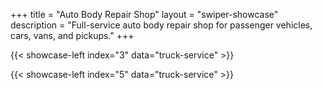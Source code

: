+++
title = "Auto Body Repair Shop"
layout = "swiper-showcase"
description = "Full-service auto body repair shop for passenger vehicles, cars, vans, and pickups."
+++

{{< showcase-left index="3" data="truck-service" >}}

{{< showcase-left index="5" data="truck-service" >}}
